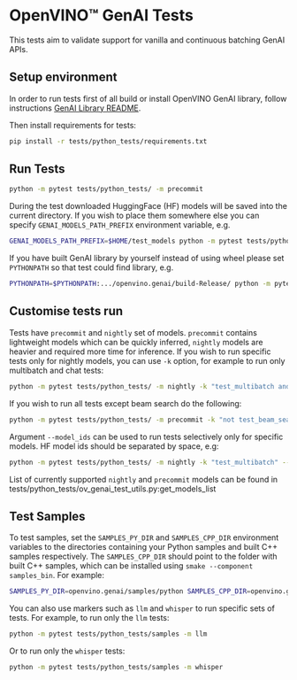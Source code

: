 # OpenVINO™ GenAI Tests

This tests aim to validate support for vanilla and continuous batching GenAI APIs.

## Setup environment

In order to run tests first of all build or install OpenVINO GenAI library, follow instructions [GenAI Library README](../../src/README.md).

Then install requirements for tests:
```sh
pip install -r tests/python_tests/requirements.txt
```

## Run Tests

```sh
python -m pytest tests/python_tests/ -m precommit
```

During the test downloaded HuggingFace (HF) models will be saved into the current directory. If you wish to place them somewhere else you can specify `GENAI_MODELS_PATH_PREFIX` environment variable, e.g.
```sh
GENAI_MODELS_PATH_PREFIX=$HOME/test_models python -m pytest tests/python_tests/ -m precommit
```

If you have built GenAI library by yourself instead of using wheel please set `PYTHONPATH` so that test could find library, e.g.
```sh
PYTHONPATH=$PYTHONPATH:.../openvino.genai/build-Release/ python -m pytest tests/python_tests/ -m precommit
```

## Customise tests run

Tests have `precommit` and `nightly` set of models. `precommit` contains lightweight models which can be quickly inferred, `nightly` models are heavier and required more time for inference. If you wish to run specific tests only for nightly models, you can use `-k` option, for example to run only multibatch and chat tests:
```sh
python -m pytest tests/python_tests/ -m nightly -k "test_multibatch and test_chat"
```

If you wish to run all tests except beam search do the following:
```sh
python -m pytest tests/python_tests/ -m precommit -k "not test_beam_search"
```

Argument `--model_ids` can be used to run tests selectively only for specific models. HF model ids should be separated by space, e.g:
```sh
python -m pytest tests/python_tests/ -m nightly -k "test_multibatch" --model_ids "TinyLlama/TinyLlama-1.1B-Chat-v1.0 Qwen/Qwen2-0.5B-Instruct"
```

List of currently supported `nightly` and `precommit` models can be found in tests/python_tests/ov_genai_test_utils.py:get_models_list

## Test Samples
To test samples, set the `SAMPLES_PY_DIR` and `SAMPLES_CPP_DIR` environment variables to the directories containing your Python samples and built C++ samples respectively. The `SAMPLES_CPP_DIR` should point to the folder with built C++ samples, which can be installed using `smake --component samples_bin`. For example:
```sh
SAMPLES_PY_DIR=openvino.genai/samples/python SAMPLES_CPP_DIR=openvino.genai/samples_bin python -m pytest tests/python_tests/samples -m samples
```

You can also use markers such as `llm` and `whisper` to run specific sets of tests. For example, to run only the `llm` tests:
```sh
python -m pytest tests/python_tests/samples -m llm
```

Or to run only the `whisper` tests:
```sh
python -m pytest tests/python_tests/samples -m whisper
```
